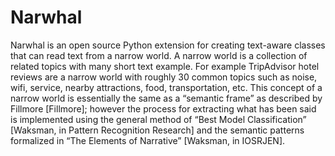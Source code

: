 # Narwhal
Narwhal is an open source Python extension for creating text-aware classes that can read text from a narrow world. A narrow world is a collection of related topics with many short text example. For example TripAdvisor hotel reviews are a narrow world with roughly 30 common topics such as noise, wifi, service, nearby attractions, food, transportation, etc. This concept of a narrow world is essentially the same as a “semantic frame” as described by Fillmore [Fillmore]; however the process for extracting what has been said is implemented using the general method of “Best Model Classification” [Waksman, in Pattern Recognition Research] and the semantic patterns formalized in “The Elements of Narrative” [Waksman, in IOSRJEN].
